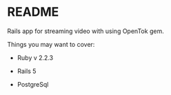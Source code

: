 # README

Rails app for streaming video with using OpenTok gem.

Things you may want to cover:

* Ruby v 2.2.3 

* Rails 5

* PostgreSql


